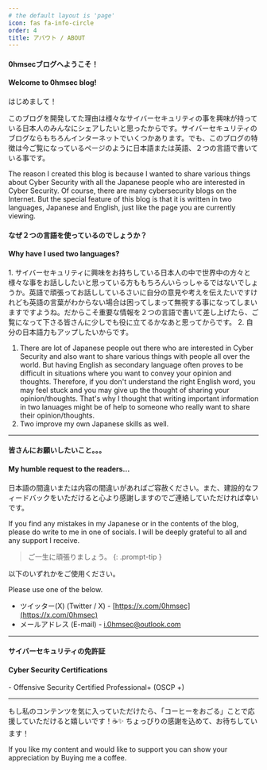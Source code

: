 ```yaml
---
# the default layout is 'page'
icon: fas fa-info-circle
order: 4
title: アバウト / ABOUT
---
```


#### 0hmsecブログへようこそ！
<h4 class="h4 english">Welcome to 0hmsec blog!</h4>

はじめまして！

このブログを開発してた理由は様々なサイバーセキュリティの事を興味が持っている日本人のみんなにシェアしたいと思ったからです。サイバーセキュリティのブログならもちろんインターネットでいくつかあります。でも、このブログの特徴は今ご覧になっているページのように日本語または英語、２つの言語で書いている事です。

<p class="english">The reason I created this blog is because I wanted to share various things about Cyber Security with all the Japanese people who are interested in Cyber Security. Of course, there are many cybersecurity blogs on the Internet. But the special feature of this blog is that it is written in two languages, Japanese and English, just like the page you are currently viewing.</p>

#### なぜ２つの言語を使っているのでしょうか？
<h4 class="h4 english">Why have I used two languages?</h4>
1. サイバーセキュリティに興味をお持ちしている日本人の中で世界中の方々と様々な事をお話ししたいと思っている方ももちろんいらっしゃるではないでしょうか。英語で頑張ってお話ししているさいに自分の意見や考えを伝えたいですけれども英語の言葉がわからない場合は困ってしまって無視する事になってしまいますですようね。だからこそ重要な情報を２つの言語で書いて差し上げたら、ご覧になって下さる皆さんに少しでも役に立てるかなあと思ってからです。
2. 自分の日本語力もアップしたいからです。

<ol class="english">
    <li>
        There are lot of Japanese people out there who are interested in Cyber Security and also want to share various things with people all over the world. But having English as secondary language often proves to be difficult in situations where you want to convey your opinion and thoughts. Therefore, if you don't understand the right English word, you may feel stuck and you may give up the thought of sharing your opinion/thoughts. That's why I thought that writing important information in two lanuages might be of help to someone who really want to share their opinion/thoughts.
    </li>
    <li>
        Two improve my own Japanese skills as well.
    </li>
</ol>

---

#### 皆さんにお願いしたいこと。。。
<h4 class="english">My humble request to the readers...</h4>

日本語の間違いまたは内容の間違いがあればご容赦ください。また、建設的なフィードバックをいただけると心より感謝しますのでご連絡していただければ幸いです。

If you find any mistakes in my Japanese or in the contents of the blog, please do write to me in one of socials. I will be deeply grateful to all and any support I receive.

>ご一生に頑張りましょう。
{: .prompt-tip }

以下のいずれかをご使用ください。

Please use one of the below.

- ツイッター(X) <span class="english">(Twitter / X)</span> - [https://x.com/0hmsec](https://x.com/0hmsec)
- メールアドレス <span class="english">(E-mail)</span> - <a href="mailto:i.0hmsec@outlook.com">i.0hmsec@outlook.com</a>

---

#### サイバーセキュリティの免許証
<h4 class="h4 english">Cyber Security Certifications</h4>
- Offensive Security Certified Professional+ (OSCP +)

---


もし私のコンテンツを気に入っていただけたら、「コーヒーをおごる」ことで応援していただけると嬉しいです！☕✨ ちょっぴりの感謝を込めて、お待ちしています！
<p class="english">If you like my content and would like to support you can show your appreciation by Buying me a coffee.</p>
<script type="text/javascript" src="https://cdnjs.buymeacoffee.com/1.0.0/button.prod.min.js" data-name="bmc-button" data-slug="0hmsec" data-color="#FFDD00" data-emoji=""  data-font="Cookie" data-text="Buy me a coffee" data-outline-color="#000000" data-font-color="#000000" data-coffee-color="#ffffff" ></script>